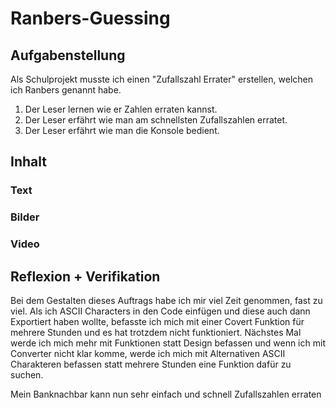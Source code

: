 # Ranbers-Guessing

## Aufgabenstellung
Als Schulprojekt musste ich einen "Zufallszahl Errater" erstellen, welchen ich Ranbers genannt habe.
1. Der Leser lernen wie er Zahlen erraten kannst.
2. Der Leser erfährt wie man am schnellsten Zufallszahlen erratet.
3. Der Leser erfährt wie man die Konsole bedient. 


## Inhalt
### Text


### Bilder


### Video


## Reflexion + Verifikation
Bei dem Gestalten dieses Auftrags habe ich mir viel Zeit genommen, fast zu viel. Als ich ASCII Characters in den Code einfügen und diese auch dann Exportiert haben wollte, befasste ich mich mit einer Covert Funktion für mehrere Stunden und es hat trotzdem nicht funktioniert.
Nächstes Mal werde ich mich mehr mit Funktionen statt Design befassen und wenn ich mit Converter nicht klar komme, werde ich mich mit Alternativen ASCII Charakteren befassen statt mehrere Stunden eine Funktion dafür zu suchen.


Mein Banknachbar kann nun sehr einfach und schnell Zufallszahlen erraten

